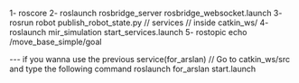 1- roscore
2- roslaunch rosbridge_server rosbridge_websocket.launch 
3- rosrun robot publish_robot_state.py
// services
// inside catkin_ws/ 
4- roslaunch mir_simulation start_services.launch
5- rostopic echo /move_base_simple/goal
 

 --- if you wanna use the previous service(for_arslan)
 // Go to catkin_ws/src and type the following command
 roslaunch for_arslan start.launch  